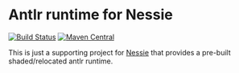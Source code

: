 # Antlr runtime for Nessie

[![Build Status](https://github.com/projectnessie/nessie-antlr-runtime/actions/workflows/main.yml/badge.svg)](https://github.com/projectnessie/nessie-antlr-runtime/actions/workflows/main.yml)
[![Maven Central](https://img.shields.io/maven-central/v/org.projectnessie/nessie-antlr-runtime)](https://search.maven.org/artifact/org.projectnessie/nessie-antlr-runtime)

This is just a supporting project for [Nessie](https://github.com/projectnessie/nessie) that
provides a pre-built shaded/relocated antlr runtime.
